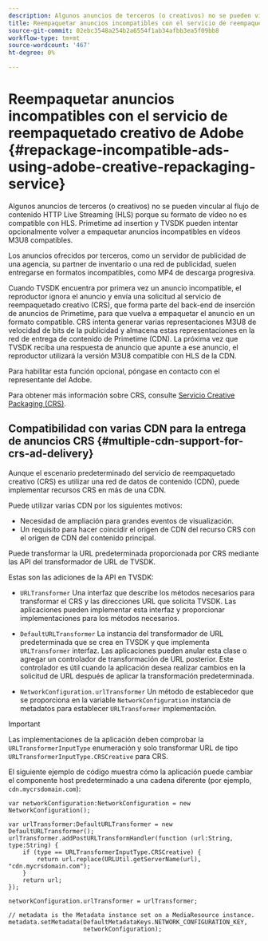 ```yaml
---
description: Algunos anuncios de terceros (o creativos) no se pueden vincular al flujo de contenido HTTP Live Streaming (HLS) porque su formato de vídeo no es compatible con HLS. Primetime ad insertion y TVSDK pueden intentar opcionalmente volver a empaquetar anuncios incompatibles en vídeos M3U8 compatibles.
title: Reempaquetar anuncios incompatibles con el servicio de reempaquetado creativo de Adobe
source-git-commit: 02ebc3548a254b2a6554f1ab34afbb3ea5f09bb8
workflow-type: tm+mt
source-wordcount: '467'
ht-degree: 0%

---
```


# Reempaquetar anuncios incompatibles con el servicio de reempaquetado creativo de Adobe {#repackage-incompatible-ads-using-adobe-creative-repackaging-service}

Algunos anuncios de terceros (o creativos) no se pueden vincular al flujo de contenido HTTP Live Streaming (HLS) porque su formato de vídeo no es compatible con HLS. Primetime ad insertion y TVSDK pueden intentar opcionalmente volver a empaquetar anuncios incompatibles en vídeos M3U8 compatibles.

Los anuncios ofrecidos por terceros, como un servidor de publicidad de una agencia, su partner de inventario o una red de publicidad, suelen entregarse en formatos incompatibles, como MP4 de descarga progresiva.

Cuando TVSDK encuentra por primera vez un anuncio incompatible, el reproductor ignora el anuncio y envía una solicitud al servicio de reempaquetado creativo (CRS), que forma parte del back-end de inserción de anuncios de Primetime, para que vuelva a empaquetar el anuncio en un formato compatible. CRS intenta generar varias representaciones M3U8 de velocidad de bits de la publicidad y almacena estas representaciones en la red de entrega de contenido de Primetime (CDN). La próxima vez que TVSDK reciba una respuesta de anuncio que apunte a ese anuncio, el reproductor utilizará la versión M3U8 compatible con HLS de la CDN.

Para habilitar esta función opcional, póngase en contacto con el representante del Adobe.

Para obtener más información sobre CRS, consulte [Servicio Creative Packaging (CRS)](https://helpx.adobe.com/content/dam/help/en/primetime/guides/crs.pdf).

## Compatibilidad con varias CDN para la entrega de anuncios CRS {#multiple-cdn-support-for-crs-ad-delivery}

Aunque el escenario predeterminado del servicio de reempaquetado creativo (CRS) es utilizar una red de datos de contenido (CDN), puede implementar recursos CRS en más de una CDN.

Puede utilizar varias CDN por los siguientes motivos:

* Necesidad de ampliación para grandes eventos de visualización.
* Un requisito para hacer coincidir el origen de CDN del recurso CRS con el origen de CDN del contenido principal.

Puede transformar la URL predeterminada proporcionada por CRS mediante las API del transformador de URL de TVSDK.

Estas son las adiciones de la API en TVSDK:

* `URLTransformer` Una interfaz que describe los métodos necesarios para transformar el CRS y las direcciones URL que solicita TVSDK. Las aplicaciones pueden implementar esta interfaz y proporcionar implementaciones para los métodos necesarios.

* `DefaultURLTransformer` La instancia del transformador de URL predeterminada que se crea en TVSDK y que implementa `URLTransformer` interfaz. Las aplicaciones pueden anular esta clase o agregar un controlador de transformación de URL posterior. Este controlador es útil cuando la aplicación desea realizar cambios en la solicitud de URL después de aplicar la transformación predeterminada.

* `NetworkConfiguration.urlTransformer` Un método de establecedor que se proporciona en la variable `NetworkConfiguration` instancia de metadatos para establecer `URLTransformer` implementación.

>[!IMPORTANT]
>
>Las implementaciones de la aplicación deben comprobar la `URLTransformerInputType` enumeración y solo transformar URL de tipo `URLTransformerInputType.CRSCreative` para CRS.

El siguiente ejemplo de código muestra cómo la aplicación puede cambiar el componente host predeterminado a una cadena diferente (por ejemplo, `cdn.mycrsdomain.com`):

```
var networkConfiguration:NetworkConfiguration = new NetworkConfiguration(); 
   
var urlTransformer:DefaultURLTransformer = new DefaultURLTransformer(); 
urlTransformer.addPostURLTransformHandler(function (url:String, type:String) { 
    if (type == URLTransformerInputType.CRSCreative) { 
        return url.replace(URLUtil.getServerName(url), "cdn.mycrsdomain.com"); 
    } 
    return url; 
}); 
  
networkConfiguration.urlTransformer = urlTransformer; 
   
// metadata is the Metadata instance set on a MediaResource instance. 
metadata.setMetadata(DefaultMetadataKeys.NETWORK_CONFIGURATION_KEY,  
                     networkConfiguration);
```

